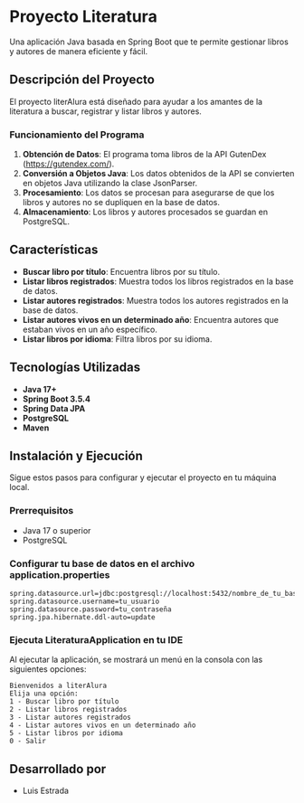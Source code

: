 # Proyecto Literatura
Una aplicación Java basada en Spring Boot que te permite gestionar libros y autores de manera eficiente y fácil.

## Descripción del Proyecto
El proyecto literAlura está diseñado para ayudar a los amantes de la literatura a buscar, registrar y listar libros y autores.

### Funcionamiento del Programa

1. **Obtención de Datos**: El programa toma libros de la API GutenDex (https://gutendex.com/).
2. **Conversión a Objetos Java**: Los datos obtenidos de la API se convierten en objetos Java utilizando la clase JsonParser.
3. **Procesamiento**: Los datos se procesan para asegurarse de que los libros y autores no se dupliquen en la base de datos.
4. **Almacenamiento**: Los libros y autores procesados se guardan en PostgreSQL.

## Características

- **Buscar libro por título**: Encuentra libros por su título.
- **Listar libros registrados**: Muestra todos los libros registrados en la base de datos.
- **Listar autores registrados**: Muestra todos los autores registrados en la base de datos.
- **Listar autores vivos en un determinado año**: Encuentra autores que estaban vivos en un año específico.
- **Listar libros por idioma**: Filtra libros por su idioma.

## Tecnologías Utilizadas
- **Java 17+**
- **Spring Boot 3.5.4**
- **Spring Data JPA**
- **PostgreSQL**
- **Maven**

## Instalación y Ejecución

Sigue estos pasos para configurar y ejecutar el proyecto en tu máquina local.

### Prerrequisitos
- Java 17 o superior
- PostgreSQL

### Configurar tu base de datos en el archivo application.properties
```
spring.datasource.url=jdbc:postgresql://localhost:5432/nombre_de_tu_base_de_datos
spring.datasource.username=tu_usuario
spring.datasource.password=tu_contraseña
spring.jpa.hibernate.ddl-auto=update
```
### Ejecuta LiteraturaApplication en tu IDE
Al ejecutar la aplicación, se mostrará un menú en la consola con las siguientes opciones:
```
Bienvenidos a literAlura
Elija una opción:
1 - Buscar libro por título
2 - Listar libros registrados
3 - Listar autores registrados
4 - Listar autores vivos en un determinado año
5 - Listar libros por idioma
0 - Salir
```
## Desarrollado por
- Luis Estrada
